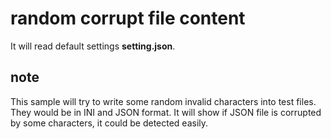 # random corrupt file content

It will read default settings __setting.json__.

## note

This sample will try to write some random invalid characters into test files.
They would be in INI and JSON format. It will show if JSON file is corrupted
by some characters, it could be detected easily.
